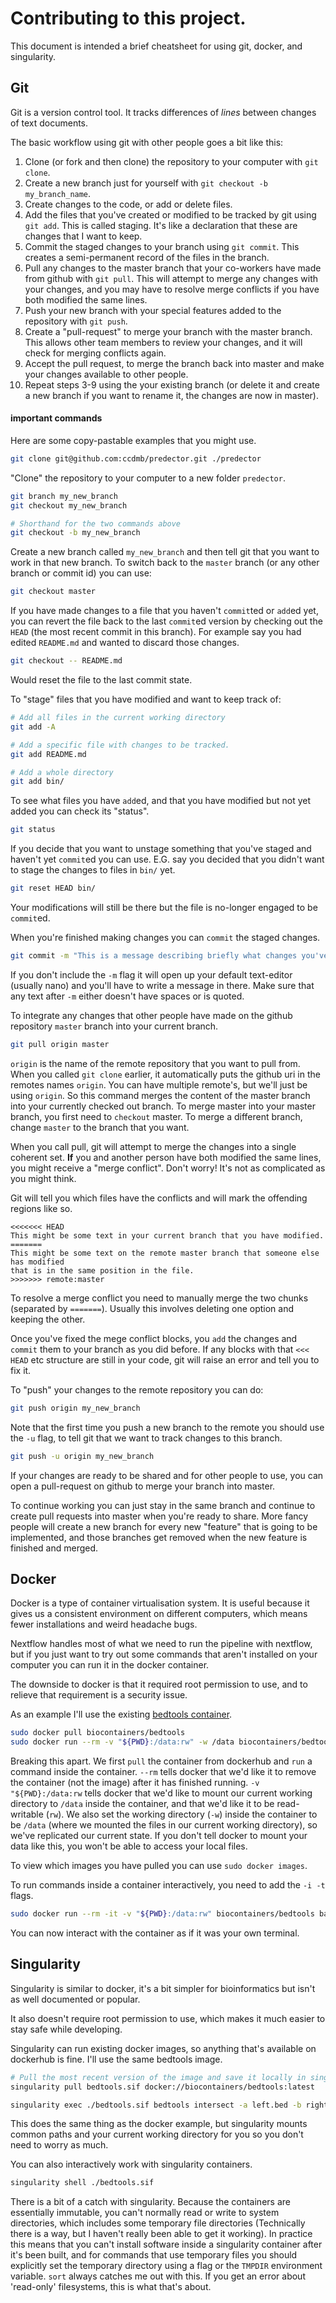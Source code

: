 # Contributing to this project.

This document is intended a brief cheatsheet for using git, docker, and singularity.


## Git

Git is a version control tool.
It tracks differences of *lines* between changes of text documents.

The basic workflow using git with other people goes a bit like this:

1. Clone (or fork and then clone) the repository to your computer with `git clone`.
2. Create a new branch just for yourself with `git checkout -b my_branch_name`.
3. Create changes to the code, or add or delete files.
4. Add the files that you've created or modified to be tracked by git using `git add`.
   This is called staging. It's like a declaration that these are changes that I want to keep.
5. Commit the staged changes to your branch using `git commit`.
   This creates a semi-permanent record of the files in the branch.
6. Pull any changes to the master branch that your co-workers have made from github with `git pull`.
   This will attempt to merge any changes with your changes, and you may have to resolve merge conflicts if you have both modified the same lines.
7. Push your new branch with your special features added to the repository with `git push`.
8. Create a "pull-request" to merge your branch with the master branch.
   This allows other team members to review your changes, and it will check for merging conflicts again.
9. Accept the pull request, to merge the branch back into master and make your changes available to other people.
10. Repeat steps 3-9 using the your existing branch (or delete it and create a new branch if you want to rename it, the changes are now in master).


#### important commands

Here are some copy-pastable examples that you might use.


```bash
git clone git@github.com:ccdmb/predector.git ./predector
```

"Clone" the repository to your computer to a new folder `predector`.


```bash
git branch my_new_branch
git checkout my_new_branch

# Shorthand for the two commands above
git checkout -b my_new_branch
```

Create a new branch called `my_new_branch` and then tell git that you want to work in that new branch.
To switch back to the `master` branch (or any other branch or commit id) you can use:

```bash
git checkout master
```

If you have made changes to a file that you haven't `commit`ted or `add`ed yet,
you can revert the file back to the last `commit`ed version by checking out the `HEAD` (the most recent commit in this branch).
For example say you had edited `README.md` and wanted to discard those changes.

```bash
git checkout -- README.md
```

Would reset the file to the last commit state.

To "stage" files that you have modified and want to keep track of:

```bash
# Add all files in the current working directory
git add -A

# Add a specific file with changes to be tracked.
git add README.md

# Add a whole directory
git add bin/
```

To see what files you have `add`ed, and that you have modified but not yet added you can check its "status".

```bash
git status
```


If you decide that you want to unstage something that you've staged and haven't yet `commit`ed you can use.
E.G. say you decided that you didn't want to stage the changes to files in `bin/` yet.

```bash
git reset HEAD bin/
```

Your modifications will still be there but the file is no-longer engaged to be `commit`ed.


When you're finished making changes you can `commit` the staged changes.

```bash
git commit -m "This is a message describing briefly what changes you've made."
```

If you don't include the `-m` flag it will open up your default text-editor (usually nano) and you'll have to write a message in there.
Make sure that any text after `-m` either doesn't have spaces or is quoted.

To integrate any changes that other people have made on the github repository `master` branch into your current branch.

```bash
git pull origin master
```

`origin` is the name of the remote repository that you want to pull from.
When you called `git clone` earlier, it automatically puts the github uri in the remotes names `origin`.
You can have multiple remote's, but we'll just be using `origin`.
So this command merges the content of the master branch into your currently checked out branch.
To merge master into your master branch, you first need to `checkout` master.
To merge a different branch, change `master` to the branch that you want.

When you call pull, git will attempt to merge the changes into a single coherent set.
**If** you and another person have both modified the same lines, you might receive a "merge conflict".
Don't worry! It's not as complicated as you might think.

Git will tell you which files have the conflicts and will mark the offending regions like so.


```
<<<<<<< HEAD
This might be some text in your current branch that you have modified.
=======
This might be some text on the remote master branch that someone else has modified
that is in the same position in the file.
>>>>>>> remote:master
```

To resolve a merge conflict you need to manually merge the two chunks (separated by `=======`).
Usually this involves deleting one option and keeping the other.

Once you've fixed the mege conflict blocks, you `add` the changes and `commit` them to your branch as you did before.
If any blocks with that `<<< HEAD` etc structure are still in your code, git will raise an error and tell you to fix it.


To "push" your changes to the remote repository you can do:

```bash
git push origin my_new_branch
```

Note that the first time you push a new branch to the remote you should use the `-u` flag, to tell git that we want to track changes to this branch.

```bash
git push -u origin my_new_branch
```


If your changes are ready to be shared and for other people to use, you can open a pull-request on github to merge your branch into master.


To continue working you can just stay in the same branch and continue to create pull requests into master when you're ready to share.
More fancy people will create a new branch for every new "feature" that is going to be implemented, and those branches get removed when the new feature is finished and merged.


## Docker

Docker is a type of container virtualisation system.
It is useful because it gives us a consistent environment on different computers, which means fewer installations and weird headache bugs.

Nextflow handles most of what we need to run the pipeline with nextflow, but if you just want to try out some commands that aren't installed on your computer you can run it in the docker container.

The downside to docker is that it required root permission to use, and to relieve that requirement is a security issue.


As an example I'll use the existing [bedtools container](https://hub.docker.com/r/biocontainers/bedtools/).

```bash
sudo docker pull biocontainers/bedtools
sudo docker run --rm -v "${PWD}:/data:rw" -w /data biocontainers/bedtools bedtools intersect -a left.bed -b right.bed
```

Breaking this apart. We first `pull` the container from dockerhub and `run` a command inside the container.
`--rm` tells docker that we'd like it to remove the container (not the image) after it has finished running.
`-v "${PWD}:/data:rw` tells docker that we'd like to mount our current working directory to `/data` inside the container, and that we'd like it to be read-writable (`rw`).
We also set the working directory (`-w`) inside the container to be `/data` (where we mounted the files in our current working directory), so we've replicated our current state.
If you don't tell docker to mount your data like this, you won't be able to access your local files.


To view which images you have pulled you can use `sudo docker images`.

To run commands inside a container interactively, you need to add the `-i -t` flags.

```bash
sudo docker run --rm -it -v "${PWD}:/data:rw" biocontainers/bedtools bash
```

You can now interact with the container as if it was your own terminal.


## Singularity

Singularity is similar to docker, it's a bit simpler for bioinformatics but isn't as well documented or popular.

It also doesn't require root permission to use, which makes it much easier to stay safe while developing.

Singularity can run existing docker images, so anything that's available on dockerhub is fine.
I'll use the same bedtools image.

```bash
# Pull the most recent version of the image and save it locally in singularitys format to bedtools.sif
singularity pull bedtools.sif docker://biocontainers/bedtools:latest

singularity exec ./bedtools.sif bedtools intersect -a left.bed -b right.bed
```

This does the same thing as the docker example, but singularity mounts common paths and your current working directory for you so you don't need to worry as much.


You can also interactively work with singularity containers.

```bash
singularity shell ./bedtools.sif
```

There is a bit of a catch with singularity.
Because the containers are essentially immutable, you can't normally read or write to system directories, which includes some temporary file directories (Technically there is a way, but I haven't really been able to get it working).
In practice this means that you can't install software inside a singularity container after it's been built, and for commands that use temporary files you should explicitly set the temporary directory using a flag or the `TMPDIR` environment variable.
`sort` always catches me out with this.
If you get an error about 'read-only' filesystems, this is what that's about.
